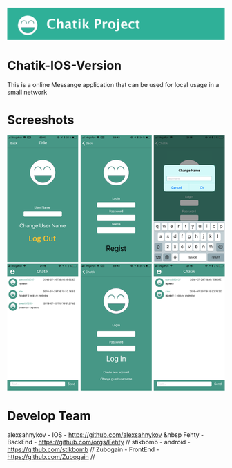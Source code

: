 ![alt text](LogoGit//Logo.png)
# Chatik-IOS-Version
 This is a online Messange application that can be used for local usage in a small network
 # Screeshots
![alt text](LogoGit//Untitled.png "Screeshots")
# Develop Team
alexsahnykov - IOS - https://github.com/alexsahnykov &nbsp
Fehty - BackEnd - https://github.com/orgs/Fehty //
stikbomb - android - https://github.com/stikbomb //
Zubogain - FrontEnd - https://github.com/Zubogain //
